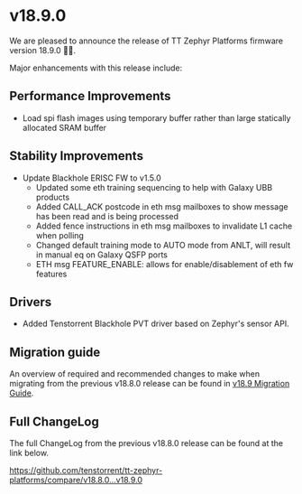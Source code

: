 # v18.9.0

We are pleased to announce the release of TT Zephyr Platforms firmware version 18.9.0 🥳🎉.

Major enhancements with this release include:

## Performance Improvements

* Load spi flash images using temporary buffer rather than large statically allocated SRAM buffer

<!-- H3 New and Experimental Features, if applicable -->
<!-- H3 External Project Collaboration Efforts, if applicable -->

## Stability Improvements

* Update Blackhole ERISC FW to v1.5.0
  * Updated some eth training sequencing to help with Galaxy UBB products
  * Added CALL_ACK postcode in eth msg mailboxes to show message has been read and is being processed
  * Added fence instructions in eth msg mailboxes to invalidate L1 cache when polling
  * Changed default training mode to AUTO mode from ANLT, will result in manual eq on Galaxy QSFP ports
  * ETH msg FEATURE_ENABLE: allows for enable/disablement of eth fw features

<!-- H1 Security vulnerabilities fixed? -->

<!-- H2 API Changes, if applicable -->

<!-- H3 Removed APIs, H3 Deprecated APIs, H3 New APIs, if applicable -->

<!-- UL PCIe -->
<!-- UL DDR -->
<!-- UL Ethernet -->
<!-- UL Telemetry -->
<!-- UL Debug / Developer Features -->

## Drivers

* Added Tenstorrent Blackhole PVT driver based on Zephyr's sensor API.

<!-- UL Libraries -->

<!-- H2 New Samples, if applicable -->

<!-- UL PCIe -->
<!-- UL DDR -->
<!-- UL Ethernet -->
<!-- UL Telemetry -->
<!-- UL Debug / Developer Features -->
<!-- UL Drivers -->
<!-- UL Libraries -->

<!-- H2 Other Notable Changes, if applicable -->

<!-- UL PCIe -->
<!-- UL DDR -->
<!-- UL Ethernet -->
<!-- UL Telemetry -->
<!-- UL Debug / Developer Features -->
<!-- UL Drivers -->
<!-- UL Libraries -->

<!-- H2 New Boards, if applicable -->

## Migration guide

An overview of required and recommended changes to make when migrating from the previous v18.8.0 release can be found in [v18.9 Migration Guide](https://github.com/tenstorrent/tt-zephyr-platforms/tree/main/doc/release/migration-guide-18.9.md).

## Full ChangeLog

The full ChangeLog from the previous v18.8.0 release can be found at the link below.

https://github.com/tenstorrent/tt-zephyr-platforms/compare/v18.8.0...v18.9.0
